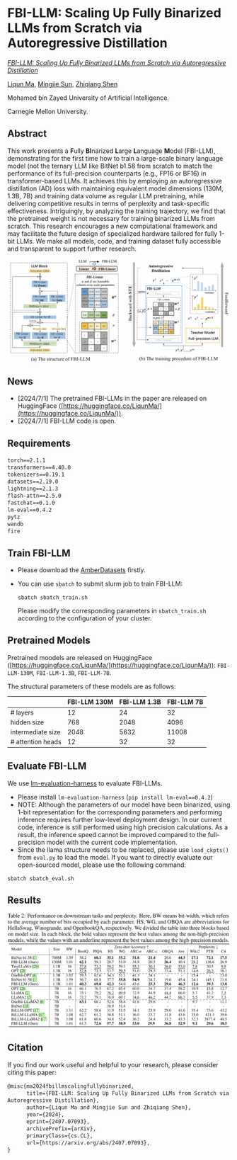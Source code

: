 # FBI-LLM: Scaling Up Fully Binarized LLMs from Scratch via Autoregressive Distillation

*[FBI-LLM: Scaling Up Fully Binarized LLMs from Scratch via Autoregressive Distillation](https://arxiv.org/abs/2407.07093)*

[Liqun Ma](https://scholar.google.com/citations?user=zVXXXGIAAAAJ&hl=zh-CN), [Mingjie Sun](https://eric-mingjie.github.io/), [Zhiqiang Shen](http://zhiqiangshen.com/)

Mohamed bin Zayed University of Artificial Intelligence.

Carnegie Mellon University.

## Abstract
This work presents a **F**ully **BI**narized **L**arge **L**anguage **M**odel (FBI-LLM), demonstrating for the first time how to train a large-scale binary language model (not the ternary LLM like BitNet b1.58 from scratch to match the performance of its full-precision counterparts (e.g., FP16 or BF16) in transformer-based LLMs. It achieves this by employing an autoregressive distillation (AD) loss with maintaining equivalent model dimensions (130M, 1.3B, 7B) and training data volume as regular LLM pretraining, while delivering competitive results in terms of perplexity and task-specific effectiveness. Intriguingly, by analyzing the training trajectory, we find that the pretrained weight is not necessary for training binarized LLMs from scratch. This research encourages a new computational framework and may facilitate the future design of specialized hardware tailored for fully 1-bit LLMs. We make all models, code, and training dataset fully accessible and transparent to support further research.

![image](https://github.com/LiqunMa/FBI-LLM/blob/main/figures/structure_and_training_procedure.png)

## News
- [2024/7/1] The pretrained FBI-LLMs in the paper are released on HuggingFace ([https://huggingface.co/LiqunMa/](https://huggingface.co/LiqunMa/)).
- [2024/7/1] FBI-LLM code is open.

## Requirements
```
torch==2.1.1
transformers==4.40.0
tokenizers==0.19.1
datasets==2.19.0
lightning==2.1.3
flash-attn==2.5.0
fastchat==0.1.0
lm-eval==0.4.2
pytz
wandb
fire
```

## Train FBI-LLM
- Please download the [AmberDatasets](https://huggingface.co/datasets/LLM360/AmberDatasets) firstly.
- You can use `sbatch` to submit slurm job to train FBI-LLM:
  ```
  sbatch sbatch_train.sh
  ```
  
  Please modify the corresponding parameters in `sbatch_train.sh` according to the configuration of your cluster.

## Pretrained Models
Pretrained moodels are released on HuggingFace ([https://huggingface.co/LiqunMa/](https://huggingface.co/LiqunMa/)): `FBI-LLM-130M`, `FBI-LLM-1.3B`, `FBI-LLM-7B`.

The structural parameters of these models are as follows:

|      | FBI-LLM 130M | FBI-LLM 1.3B | FBI-LLM 7B |
| ----------- | ----------- |----------- |----------- |
| # layers      | 12          |  24      | 32         |
| hidden size   | 768        | 2048 | 4096 |
| intermediate size | 2048   | 5632 | 11008 |
| # attention heads | 12     |32    |32     |

## Evaluate FBI-LLM
We use [lm-evaluation-harness](https://github.com/EleutherAI/lm-evaluation-harness) to evaluate FBI-LLMs. 

- Please install `lm-evaluation-harness` (`pip install lm-eval==0.4.2`)
- NOTE: Although the parameters of our model have been binarized, using 1-bit representation for the corresponding parameters and performing inference requires further low-level deployment design. In our current code, inference is still performed using high precision calculations. As a result, the inference speed cannot be improved compared to the full-precision model with the current code implementation.
- Since the llama structure needs to be replaced, please use `load_ckpts()` from `eval.py` to load the model. If you want to directly evaluate our open-sourced model, please use the following command:
 ```
 sbatch sbatch_eval.sh
 ```

## Results
![image](https://github.com/LiqunMa/FBI-LLM/blob/main/figures/main_result.jpg)

## Citation
If you find our work useful and helpful to your research, please consider citing this paper:
```
@misc{ma2024fbillmscalingfullybinarized,
      title={FBI-LLM: Scaling Up Fully Binarized LLMs from Scratch via Autoregressive Distillation}, 
      author={Liqun Ma and Mingjie Sun and Zhiqiang Shen},
      year={2024},
      eprint={2407.07093},
      archivePrefix={arXiv},
      primaryClass={cs.CL},
      url={https://arxiv.org/abs/2407.07093}, 
}
```
